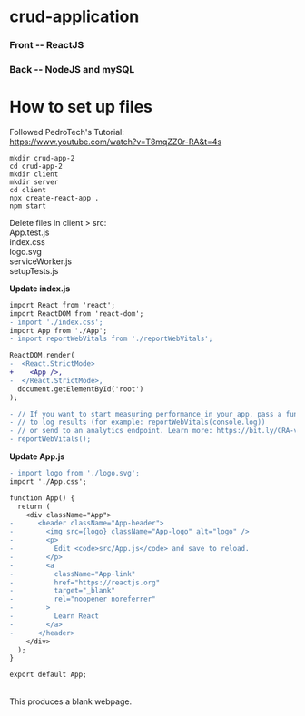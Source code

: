 # crud-application

### Front -- ReactJS

### Back -- NodeJS and mySQL

# How to set up files

Followed PedroTech's Tutorial:\
https://www.youtube.com/watch?v=T8mqZZ0r-RA&t=4s

```
mkdir crud-app-2
cd crud-app-2
mkdir client
mkdir server
cd client
npx create-react-app .
npm start
```

Delete files in client > src:\
App.test.js\
index.css\
logo.svg\
serviceWorker.js\
setupTests.js

<b>Update index.js</b>

```diff
import React from 'react';
import ReactDOM from 'react-dom';
- import './index.css';
import App from './App';
- import reportWebVitals from './reportWebVitals';

ReactDOM.render(
-  <React.StrictMode>
+    <App />,
-  </React.StrictMode>,
  document.getElementById('root')
);

- // If you want to start measuring performance in your app, pass a function
- // to log results (for example: reportWebVitals(console.log))
- // or send to an analytics endpoint. Learn more: https://bit.ly/CRA-vitals
- reportWebVitals();
```

<b>Update App.js</b>

```diff
- import logo from './logo.svg';
import './App.css';

function App() {
  return (
    <div className="App">
-      <header className="App-header">
-        <img src={logo} className="App-logo" alt="logo" />
-        <p>
-          Edit <code>src/App.js</code> and save to reload.
-        </p>
-        <a
-          className="App-link"
-          href="https://reactjs.org"
-          target="_blank"
-          rel="noopener noreferrer"
-        >
-          Learn React
-        </a>
-      </header>
    </div>
  );
}

export default App;
```

\
This produces a blank webpage.
